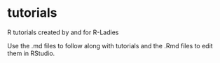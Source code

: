 # tutorials
R tutorials created by and for R-Ladies

Use the .md files to follow along with tutorials and the .Rmd files to edit them in RStudio.
